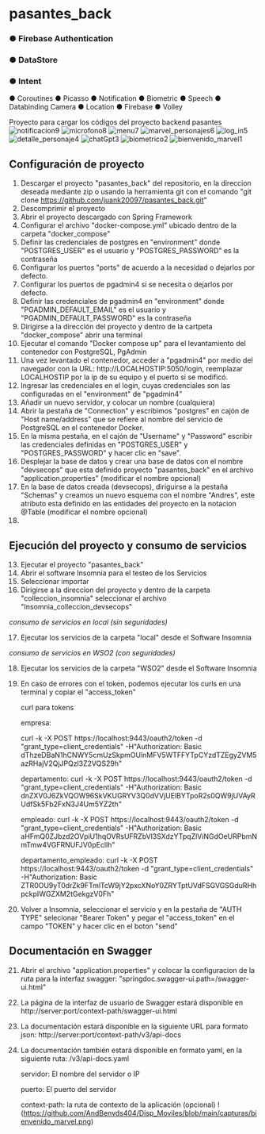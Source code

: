   

# pasantes_back
### &#x25CF; Firebase Authentication
### &#x25CF; DataStore
### &#x25CF; Intent
&#x25CF; Coroutines
&#x25CF; Picasso
&#x25CF; Notification
&#x25CF; Biometric
&#x25CF; Speech
&#x25CF; Databinding Camera
&#x25CF; Location
&#x25CF; Firebase
&#x25CF; Volley

Proyecto para cargar los códigos del proyecto backend pasantes 
![notificacion9](https://github.com/AndBenvds404/hyperblog/assets/105686446/536687c4-2bd2-4b01-a039-3cb438708b4a)
![microfono8](https://github.com/AndBenvds404/hyperblog/assets/105686446/fce80ce1-d00f-4351-b81d-fb4484f5cb9f)
![menu7](https://github.com/AndBenvds404/hyperblog/assets/105686446/fe341006-3b56-405d-bd6e-b5e36995d92d)
![marvel_personajes6](https://github.com/AndBenvds404/hyperblog/assets/105686446/bec7adf4-7506-4452-b156-a62b14b01ced)
![log_in5](https://github.com/AndBenvds404/hyperblog/assets/105686446/fe921cdb-73ea-47f5-96fd-09a50c78981d)
![detalle_personaje4](https://github.com/AndBenvds404/hyperblog/assets/105686446/c6d232b9-0a8c-4d2d-965a-a0bddd22e583)
![chatGpt3](https://github.com/AndBenvds404/hyperblog/assets/105686446/318db76e-24a2-44ad-98b1-54a5629a619d)
![biometrico2](https://github.com/AndBenvds404/hyperblog/assets/105686446/28f8817a-27fe-4975-adc8-2f72daf415d5)
![bienvenido_marvel1](https://github.com/AndBenvds404/hyperblog/assets/105686446/2a58014c-bb6d-4df4-aa3e-a7f6c68acf1b)



## Configuración de proyecto
1. Descargar el proyecto "pasantes_back" del repositorio, en la direccion deseada mediante zip o usando la herramienta git con el comando "git clone https://github.com/juank20097/pasantes_back.git"
2. Descomprimir el proyecto
3. Abrir el proyecto descargado con Spring Framework
4. Configurar el archivo "docker-compose.yml" ubicado dentro de la carpeta "docker_compose"
5. Definir las credenciales de postgres en "environment" donde "POSTGRES_USER" es el usuario y "POSTGRES_PASSWORD" es la contraseña
7. Configurar los puertos "ports" de acuerdo a la necesidad o dejarlos por defecto.    
8. Configurar los puertos de pgadmin4 si se necesita o dejarlos por defecto.
9. Definir las credenciales de pgadmin4 en "environment" donde "PGADMIN_DEFAULT_EMAIL" es el usuario y "PGADMIN_DEFAULT_PASSWORD" es la contraseña
10. Dirigirse a la dirección del proyecto y dentro de la cartpeta "docker_compose" abrir una terminal
11. Ejecutar el comando  "Docker compose up" para el levantamiento del contenedor con PostgreSQL, PgAdmin
12. Una vez levantado el contenedor, acceder a "pgadmin4" por medio del navegador con la URL: http://LOCALHOSTIP:5050/login, reemplazar LOCALHOSTIP por la ip de su equipo y el puerto si se modificó.
13. Ingresar las credenciales en el login, cuyas credenciales son las configuradas en el "environment" de "pgadmin4"
14. Añadir un nuevo servidor, y colocar un nombre (cualquiera)
15. Abrir la pestaña de "Connection" y escribimos "postgres" en cajón de "Host name/address" que se refiere al nombre del servicio de PostgreSQL en el contenedor Docker.
16. En la misma pestaña, en el cajón de "Username" y "Password" escribir las credenciales definidas en "POSTGRES_USER" y "POSTGRES_PASSWORD" y hacer clic en "save".
17. Desplejar la base de datos y crear una base de datos con el nombre "devsecops" que esta definido proyecto "pasantes_back" en el archivo "application.properties" (modificar el nombre opcional)
18. En la base de datos creada (devsecops), diriguirse a la pestaña "Schemas" y creamos un nuevo esquema con el nombre "Andres", este atributo esta definido en las entidades del proyecto en la notacion @Table (modificar el nombre opcional)
19. 
## Ejecución del proyecto y consumo de servicios

13. Ejecutar el proyecto "pasantes_back"
14. Abrir el software Insomnia para el testeo de los Servicios
15. Seleccionar importar
16. Dirigirse a la direccion del proyecto y dentro de la carpeta "colleccion_insomnia" seleccionar el archivo "Insomnia_colleccion_devsecops"

*consumo de servicios en local (sin seguridades)*

17. Ejecutar los servicios de la carpeta "local" desde el Software Insomnia

*consumo de servicios en WSO2 (con seguridades)*

18. Ejecutar los servicios de la carpeta "WSO2" desde el Software Insomnia


19. En caso de errores con el token, podemos ejecutar los curls en una terminal y copiar el "access_token"

    curl para tokens
    
    empresa:
    
    curl -k -X POST https://localhost:9443/oauth2/token -d "grant_type=client_credentials" -H"Authorization: Basic dThzeDBaN1hCNWY5cmUzSkpmOUlnMFV5WTFFYTpCYzdTZEgyZVM5azRHajV2QjJPQzl3Z2VQS29h"
    
    departamento:
    curl -k -X POST https://localhost:9443/oauth2/token -d "grant_type=client_credentials" -H"Authorization: Basic dnZXV0J6ZkVQOW96SkVKUGRYV3Q0dVVjUElBYTpoR2s0QW9jUVAyRUdfSk5Fb2FxN3J4Um5YZ2th"
    
    empleado:
    curl -k -X POST https://localhost:9443/oauth2/token -d "grant_type=client_credentials" -H"Authorization: Basic aHFmQ0ZJbzd2OVpiU1hqOVRsUFRZbVl3SXdzYTpqZlViNGdOeURPbmNmTmw4VGFRNUFJV0pEcllh"
    
    departamento_empleado:
    curl -k -X POST https://localhost:9443/oauth2/token -d "grant_type=client_credentials" -H"Authorization: Basic ZTR0OU9yT0drZk9FTmlTcW9jY2pxcXNoY0ZRYTptUVdFSGVGSGduRHhpckpIWGZXM2tGekgzV0Fh" 
    
20. Volver a Insomnia, seleccionar el servicio y en la pestaña de "AUTH TYPE" selecionar "Bearer Token" y pegar el "access_token" en el campo "TOKEN" y hacer clic en el boton "send"
    
## Documentación en Swagger

21. Abrir el archivo "application.properties" y colocar la configuracion de la ruta para la interfaz swagger: "springdoc.swagger-ui.path=/swagger-ui.html"
    
22. La página de la interfaz de usuario de Swagger estará disponible en http://server:port/context-path/swagger-ui.html
    
23. La documentación estará disponible en la siguiente URL para formato json: http://server:port/context-path/v3/api-docs

24. La documentación también estará disponible en formato yaml, en la siguiente ruta: /v3/api-docs.yaml
    
    servidor: El nombre del servidor o IP
    
    puerto: El puerto del servidor
    
    context-path: la ruta de contexto de la aplicación (opcional)
!(https://github.com/AndBenvds404/Disp_Moviles/blob/main/capturas/bienvenido_marvel.png)
